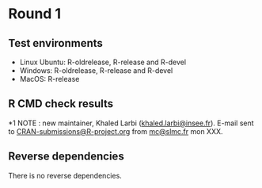 # Round 1

## Test environments
* Linux Ubuntu: R-oldrelease, R-release and R-devel
* Windows: R-oldrelease, R-release and R-devel
* MacOS: R-release

## R CMD check results

*1 NOTE : new maintainer, Khaled Larbi (khaled.larbi@insee.fr). E-mail sent to CRAN-submissions@R-project.org from mc@slmc.fr mon XXX. 

## Reverse dependencies

There is no reverse dependencies.
